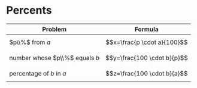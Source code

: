 # Percents

| Problem | Formula |
|--|--|
| $p\\%$ from $a$ | $$x=\frac{p \cdot a}{100}$$ |
| number whose $p\\%$ equals $b$ | $$y=\frac{100 \cdot b}{p}$$ |
| percentage of $b$ in $a$ | $$z=\frac{100 \cdot b}{a}$$ |
